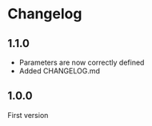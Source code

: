 Changelog
=========

1.1.0
-----
* Parameters are now correctly defined
* Added CHANGELOG.md

1.0.0
-----

First version